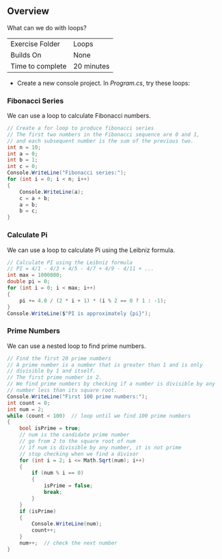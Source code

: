 ## Overview
What can we do with loops? 

| | |
| --------- | --------------------------- |
| Exercise Folder | Loops |
| Builds On | None |
| Time to complete | 20 minutes

- Create a new console project.  In *Program.cs*, try these loops:

### Fibonacci Series
We can use a loop to calculate Fibonacci numbers.

```csharp
// Create a for loop to produce fibonacci series
// The first two numbers in the Fibonacci sequence are 0 and 1, 
// and each subsequent number is the sum of the previous two.
int n = 10;
int a = 0;
int b = 1;
int c = 0;
Console.WriteLine("Fibonacci series:");
for (int i = 0; i < n; i++)
{
    Console.WriteLine(a);
    c = a + b;
    a = b;
    b = c;
}
```

### Calculate Pi
We can use a loop to calculate Pi using the Leibniz formula.

```csharp
// Calculate PI using the Leibniz formula
// PI = 4/1 - 4/3 + 4/5 - 4/7 + 4/9 - 4/11 + ...
int max = 1000000;
double pi = 0;
for (int i = 0; i < max; i++)
{
    pi += 4.0 / (2 * i + 1) * (i % 2 == 0 ? 1 : -1);
}
Console.WriteLine($"PI is approximately {pi}");
```

### Prime Numbers
We can use a nested loop to find prime numbers.

```csharp
// Find the first 20 prime numbers
// A prime number is a number that is greater than 1 and is only 
// divisible by 1 and itself.
// The first prime number is 2.
// We find prime numbers by checking if a number is divisible by any
// number less than its square root.
Console.WriteLine("First 100 prime numbers:");
int count = 0;
int num = 2;
while (count < 100)  // loop until we find 100 prime numbers
{
    bool isPrime = true;
    // num is the candidate prime number
    // go from 2 to the square root of num 
    // if num is divisible by any number, it is not prime
    // stop checking when we find a divisor
    for (int i = 2; i <= Math.Sqrt(num); i++)
    {
        if (num % i == 0)
        {
            isPrime = false;
            break;
        }
    }
    if (isPrime)
    {
        Console.WriteLine(num);
        count++;
    }
    num++;  // check the next number
}
```